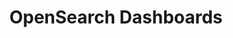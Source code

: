 ---
role: ui
title: OpenSearch Dashboards
artifact_id: opensearch-dashboards
architecture: x64
platform: linux
type: deb
artifact_url: https://artifacts.opensearch.org/releases/bundle/opensearch-dashboards/1.3.17/opensearch-dashboards-1.3.17-linux-x64.deb
version: 1.3.17
category: opensearch-dashboards
slug: opensearch-dashboards-1.3.17-linux-x64-deb
signature: https://artifacts.opensearch.org/releases/bundle/opensearch-dashboards/1.3.17/opensearch-dashboards-1.3.17-linux-x64.deb.sig
guide: https://opensearch.org/docs/latest/opensearch/install/deb
---